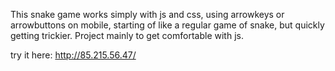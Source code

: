 This snake game works simply with js and css, using arrowkeys or arrowbuttons on mobile, starting of like a regular game of snake, but quickly getting trickier. Project mainly to get comfortable with js.

try it here: http://85.215.56.47/